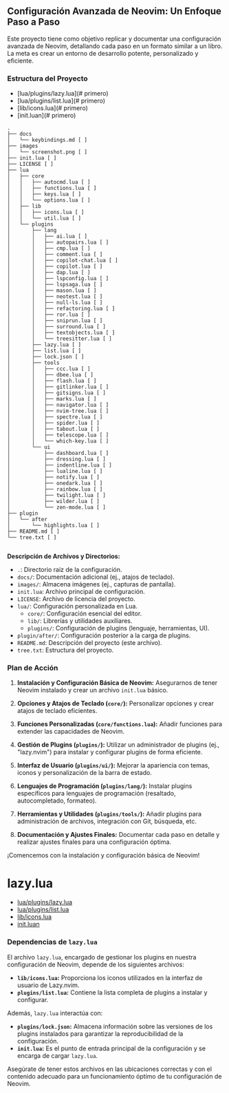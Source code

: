 ## Configuración Avanzada de Neovim: Un Enfoque Paso a Paso

Este proyecto tiene como objetivo replicar y documentar una configuración avanzada de Neovim, detallando cada paso en un formato similar a un libro. La meta es crear un entorno de desarrollo potente, personalizado y eficiente.

### Estructura del Proyecto



* [lua/plugins/lazy.lua](# primero)
* [lua/plugins/list.lua](# primero)
* [lib/icons.lua](# primero)
* [init.luan](# primero)

```
.
├── docs
│   └── keybindings.md [ ]
├── images
│   └── screenshot.png [ ]
├── init.lua [ ]
├── LICENSE [ ]
├── lua
│   ├── core
│   │   ├── autocmd.lua [ ]
│   │   ├── functions.lua [ ]
│   │   ├── keys.lua [ ]
│   │   └── options.lua [ ]
│   ├── lib
│   │   ├── icons.lua [ ]
│   │   └── util.lua [ ]
│   └── plugins
│       ├── lang
│       │   ├── ai.lua [ ]
│       │   ├── autopairs.lua [ ]
│       │   ├── cmp.lua [ ]
│       │   ├── comment.lua [ ]
│       │   ├── copilot-chat.lua [ ]
│       │   ├── copilot.lua [ ]
│       │   ├── dap.lua [ ]
│       │   ├── lspconfig.lua [ ]
│       │   ├── lspsaga.lua [ ]
│       │   ├── mason.lua [ ]
│       │   ├── neotest.lua [ ]
│       │   ├── null-ls.lua [ ]
│       │   ├── refactoring.lua [ ]
│       │   ├── ror.lua [ ]
│       │   ├── sniprun.lua [ ]
│       │   ├── surround.lua [ ]
│       │   ├── textobjects.lua [ ]
│       │   └── treesitter.lua [ ]
│       ├── lazy.lua [ ]
│       ├── list.lua [ ]
│       ├── lock.json [ ]
│       ├── tools
│       │   ├── ccc.lua [ ]
│       │   ├── dbee.lua [ ]
│       │   ├── flash.lua [ ]
│       │   ├── gitlinker.lua [ ]
│       │   ├── gitsigns.lua [ ]
│       │   ├── marks.lua [ ]
│       │   ├── navigator.lua [ ]
│       │   ├── nvim-tree.lua [ ]
│       │   ├── spectre.lua [ ]
│       │   ├── spider.lua [ ]
│       │   ├── tabout.lua [ ]
│       │   ├── telescope.lua [ ]
│       │   └── which-key.lua [ ]
│       └── ui
│           ├── dashboard.lua [ ]
│           ├── dressing.lua [ ]
│           ├── indentline.lua [ ]
│           ├── lualine.lua [ ]
│           ├── notify.lua [ ]
│           ├── onedark.lua [ ]
│           ├── rainbow.lua [ ]
│           ├── twilight.lua [ ]
│           ├── wilder.lua [ ]
│           └── zen-mode.lua [ ]
├── plugin
│   └── after
│       └── highlights.lua [ ]
├── README.md [ ]
└── tree.txt [ ]


```

**Descripción de Archivos y Directorios:**

-   `.`: Directorio raíz de la configuración.
-   `docs/`: Documentación adicional (ej., atajos de teclado).
-   `images/`: Almacena imágenes (ej., capturas de pantalla).
-   `init.lua`: Archivo principal de configuración.
-   `LICENSE`: Archivo de licencia del proyecto.
-   `lua/`: Configuración personalizada en Lua.
    -   `core/`: Configuración esencial del editor.
    -   `lib/`: Librerías y utilidades auxiliares.
    -   `plugins/`: Configuración de plugins (lenguaje, herramientas, UI).
-   `plugin/after/`: Configuración posterior a la carga de plugins.
-   `README.md`: Descripción del proyecto (este archivo).
-   `tree.txt`: Estructura del proyecto.

### Plan de Acción

1.  **Instalación y Configuración Básica de Neovim:** Asegurarnos de tener Neovim instalado y crear un archivo `init.lua` básico.

2.  **Opciones y Atajos de Teclado (`core/`):** Personalizar opciones y crear atajos de teclado eficientes.

3.  **Funciones Personalizadas (`core/functions.lua`):** Añadir funciones para extender las capacidades de Neovim.

4.  **Gestión de Plugins (`plugins/`):** Utilizar un administrador de plugins (ej., "lazy.nvim") para instalar y configurar plugins de forma eficiente.

5.  **Interfaz de Usuario (`plugins/ui/`):** Mejorar la apariencia con temas, iconos y personalización de la barra de estado.

6.  **Lenguajes de Programación (`plugins/lang/`):** Instalar plugins específicos para lenguajes de programación (resaltado, autocompletado, formateo).

7.  **Herramientas y Utilidades (`plugins/tools/`):** Añadir plugins para administración de archivos, integración con Git, búsqueda, etc.

8.  **Documentación y Ajustes Finales:** Documentar cada paso en detalle y realizar ajustes finales para una configuración óptima.


¡Comencemos con la instalación y configuración básica de Neovim!


# lazy.lua

* [lua/plugins/lazy.lua](https://github.com/FQ211776/neovim/blob/master/lua/plugins/lazy.lua)
* [lua/plugins/list.lua](https://github.com/FQ211776/neovim/blob/master/lua/plugins/list.lua)
* [lib/icons.lua](https://github.com/FQ211776/neovim/blob/master/lua/lib/icons.lua)
* [init.luan](https://github.com/FQ211776/neovim/blob/master/init.lua)


### Dependencias de `lazy.lua`

El archivo `lazy.lua`, encargado de gestionar los plugins en nuestra configuración de Neovim, depende de los siguientes archivos:

-   **`lib/icons.lua`:** Proporciona los iconos utilizados en la interfaz de usuario de Lazy.nvim.
-   **`plugins/list.lua`:** Contiene la lista completa de plugins a instalar y configurar.

Además,  `lazy.lua` interactúa con:

-   **`plugins/lock.json`:** Almacena información sobre las versiones de los plugins instalados para garantizar la reproducibilidad de la configuración.
-   **`init.lua`:** Es el punto de entrada principal de la configuración y se encarga de cargar `lazy.lua`.

Asegúrate de tener estos archivos en las ubicaciones correctas y con el contenido adecuado para un funcionamiento óptimo de tu configuración de Neovim.
